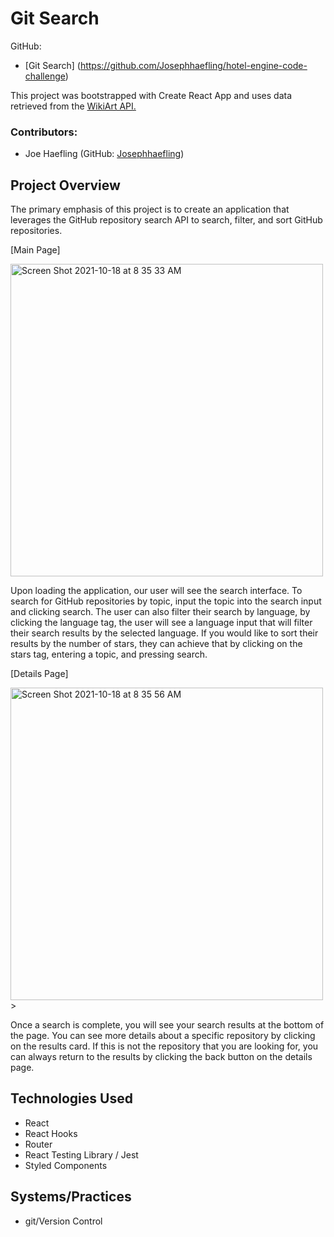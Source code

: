 # Git Search

GitHub: 
- [Git Search] (https://github.com/Josephhaefling/hotel-engine-code-challenge)

This project was bootstrapped with Create React App and uses data retrieved from the [WikiArt API.](https://www.wikiart.org/en/App/GetApi)
   

### Contributors:
  - Joe Haefling (GitHub: [Josephhaefling](https://github.com/Josephhaefling))

## Project Overview
The primary emphasis of this project is to create an application that leverages the GitHub repository search API to search, filter, and sort GitHub repositories. 

[Main Page]

<img width="500" alt="Screen Shot 2021-10-18 at 8 35 33 AM" src="https://user-images.githubusercontent.com/45408452/137752369-b23f954b-4ef4-49c1-8ae5-3b1c2c22ec04.png">

Upon loading the application, our user will see the search interface. To search for GitHub repositories by topic, input the topic into the search input and clicking search. The user can also filter their search by language, by clicking the language tag, the user will see a language input that will filter their search results by the selected language. If you would like to sort their results by the number of stars, they can achieve that by clicking on the stars tag, entering a topic, and pressing search. 

[Details Page]

<img width="500" alt="Screen Shot 2021-10-18 at 8 35 56 AM" src="https://user-images.githubusercontent.com/45408452/137752516-7b39cf4d-18ae-4436-9c8b-db3f5d1f8c7d.png">
>

Once a search is complete, you will see your search results at the bottom of the page. You can see more details about a specific repository by clicking on the results card. If this is not the repository that you are looking for, you can always return to the results by clicking the back button on the details page.

## Technologies Used
  - React
  - React Hooks
  - Router
  - React Testing Library / Jest
  - Styled Components
 

## Systems/Practices
  - git/Version Control
